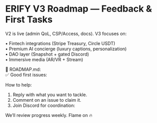 # ERIFY V3 Roadmap — Feedback & First Tasks

V2 is live (admin QoL, CSP/Access, docs). V3 focuses on:

• Fintech integrations (Stripe Treasury, Circle USDT)  
• Premium AI concierge (luxury captions, personalization)  
• DAO layer (Snapshot + gated Discord)  
• Immersive media (AR/VR + Stream)

🔗 ROADMAP.md: <link>  
✅ Good first issues: <link-to-issues-filter>

How to help:

1. Reply with what you want to tackle.
2. Comment on an issue to claim it.
3. Join Discord for coordination: <invite-link>

We’ll review progress weekly. Flame on 🔥
